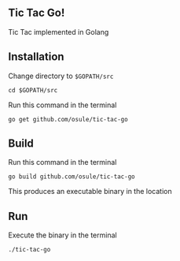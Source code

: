 ﻿## Tic Tac Go!

Tic Tac implemented in Golang

## Installation

Change directory to `$GOPATH/src`

    cd $GOPATH/src

Run this command in the terminal

    go get github.com/osule/tic-tac-go

## Build

Run this command in the terminal

    go build github.com/osule/tic-tac-go

This produces an executable binary in the location

## Run

Execute the binary in the terminal

    ./tic-tac-go

